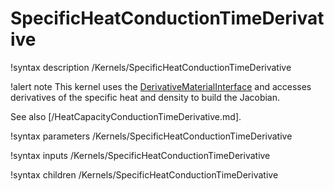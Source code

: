 # SpecificHeatConductionTimeDerivative

!syntax description /Kernels/SpecificHeatConductionTimeDerivative

!alert note
This kernel uses the [DerivativeMaterialInterface](framework:/DerivativeMaterialInterface.md) and accesses
derivatives of the specific heat and density to build the Jacobian.

See also [/HeatCapacityConductionTimeDerivative.md].

!syntax parameters /Kernels/SpecificHeatConductionTimeDerivative

!syntax inputs /Kernels/SpecificHeatConductionTimeDerivative

!syntax children /Kernels/SpecificHeatConductionTimeDerivative

